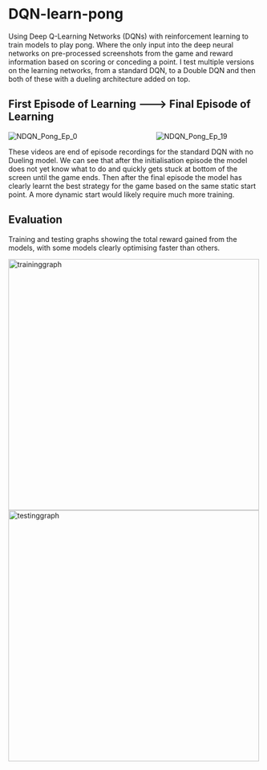 # DQN-learn-pong
Using Deep Q-Learning Networks (DQNs) with reinforcement learning to train models to play pong. Where the only input into the deep neural networks on pre-processed screenshots from the game and reward information based on scoring or conceding a point. I test multiple versions on the learning networks, from a standard DQN, to a Double DQN and then both of these with a dueling architecture added on top.

## First Episode of Learning ---> Final Episode of Learning
![NDQN_Pong_Ep_0](https://user-images.githubusercontent.com/113981071/197782949-fcb95877-61da-4541-acc6-e5e7bc35d936.gif)&nbsp;&nbsp;&nbsp;&nbsp;&nbsp;&nbsp;&nbsp;&nbsp;&nbsp;&nbsp;&nbsp;&nbsp;&nbsp;&nbsp;&nbsp;&nbsp;&nbsp;&nbsp;&nbsp;&nbsp;&nbsp;&nbsp;&nbsp;&nbsp;&nbsp;&nbsp;&nbsp;&nbsp;&nbsp;&nbsp;&nbsp;&nbsp;&nbsp;&nbsp;&nbsp;&nbsp;&nbsp;&nbsp;&nbsp;&nbsp;![NDQN_Pong_Ep_19](https://user-images.githubusercontent.com/113981071/197783047-ae14cf6f-ddcf-4e8f-9930-8d2ec4c8be11.gif)

These videos are end of episode recordings for the standard DQN with no Dueling model. We can see that after the initialisation episode the model does not yet know what to do and quickly gets stuck at bottom of the screen until the game ends. Then after the final episode the model has clearly learnt the best strategy for the game based on the same static start point. A more dynamic start would likely require much more training.

## Evaluation

Training and testing graphs showing the total reward gained from the models, with some models clearly optimising faster than others.

<img src="https://user-images.githubusercontent.com/113981071/197786807-c55960f6-82e9-4e78-95c7-0c295a7d784b.png" alt="traininggraph" width="500"/>
<img src="https://user-images.githubusercontent.com/113981071/197785385-7e4fbd45-9d9e-4f3a-831d-74ae49de8d56.png" alt="testinggraph" width="500"/>


